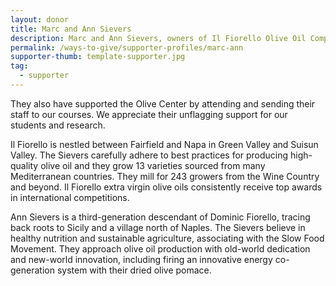 ```yaml
---
layout: donor
title: Marc and Ann Sievers
description: Marc and Ann Sievers, owners of Il Fiorello Olive Oil Company, have generously transported and milled the Olive Center’s olives for several years without charge.
permalink: /ways-to-give/supporter-profiles/marc-ann
supporter-thumb: template-supporter.jpg
tag:
  - supporter
---
```

They also have supported the Olive Center by attending and sending their staff to our courses. We appreciate their unflagging support for our students and research.

Il Fiorello is nestled between Fairfield and Napa in Green Valley and Suisun Valley. The Sievers carefully adhere to best practices for producing high-quality olive oil and they grow 13 varieties sourced from many Mediterranean countries. They mill for 243 growers from the Wine Country and beyond. Il Fiorello extra virgin olive oils consistently receive top awards in international competitions.

Ann Sievers is a third-generation descendant of Dominic Fiorello, tracing back roots to Sicily and a village north of Naples. The Sievers believe in healthy nutrition and sustainable agriculture, associating with the Slow Food Movement. They approach olive oil production with old-world dedication and new-world innovation, including firing an innovative energy co-generation system with their dried olive pomace.
